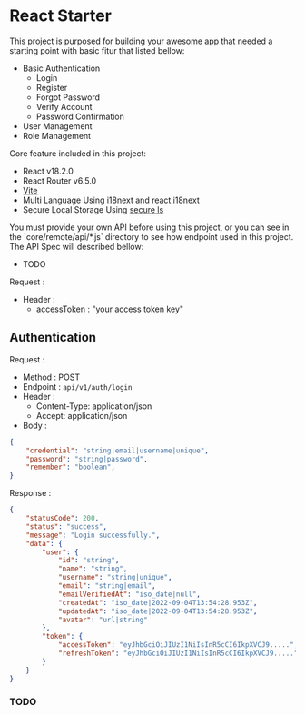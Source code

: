 # React Starter

This project is purposed for building your awesome app that needed a starting point with basic fitur that listed bellow:

<ul>
    <li>Basic Authentication
        <ul>
            <li>Login</li>
            <li>Register</li>
            <li>Forgot Password</li>
            <li>Verify Account</li>
            <li>Password Confirmation</li>
        </ul>
    </li>
    <li>User Management</li>
    <li>Role Management</li>
</ul>
<p>Core feature included in this project:</p>
<ul>
    <li>React v18.2.0</li>
    <li>React Router v6.5.0</li>
    <li><a href="https://vitejs.dev/guide/" target="_blank">Vite</a></li>
    <li>Multi Language Using <a href="https://www.i18next.com" target="_blank">i18next</a> and <a href="https://react.i18next.com">react i18next</a> </li>
    <li>Secure Local Storage Using <a href="https://github.com/softvar/secure-ls" target="_blank">secure ls</a></li>
</ul>
<p>
    You must provide your own API before using this project, or you can see in the `core/remote/api/*.js` directory to see how endpoint used in this project. 
    The API Spec will described bellow:
</p>
<ul>
    <li>TODO</li>
</ul>

Request :
- Header :
    - accessToken : "your access token key"

## Authentication

Request :
- Method : POST
- Endpoint : `api/v1/auth/login`
- Header :
    - Content-Type: application/json
    - Accept: application/json
- Body :

```json 
{
    "credential": "string|email|username|unique",
    "password": "string|password",
    "remember": "boolean",
}
```

Response :

```json 
{
    "statusCode": 200,
    "status": "success",
    "message": "Login successfully.",
    "data": {
        "user": {
            "id": "string",
            "name": "string",
            "username": "string|unique",
            "email": "string|email",
            "emailVerifiedAt": "iso_date|null",
            "createdAt": "iso_date|2022-09-04T13:54:28.953Z",
            "updatedAt": "iso_date|2022-09-04T13:54:28.953Z",
            "avatar": "url|string"
        },
        "token": {
            "accessToken": "eyJhbGciOiJIUzI1NiIsInR5cCI6IkpXVCJ9.....",
            "refreshToken": "eyJhbGciOiJIUzI1NiIsInR5cCI6IkpXVCJ9....."
        }
    }
}
```

### TODO
